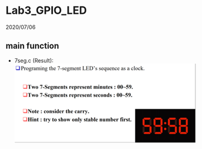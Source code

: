 # Lab3_GPIO_LED
2020/07/06

## main function
   * 7seg.c (Result):
   ![Alt text](https://github.com/bill130287/Lab-of-Microcomputer-Principles-and-Applications/blob/master/Lab4_7seg/.png/7seg.png) 
